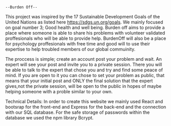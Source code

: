                                                                              --Burden Off--
This project was inspired by the 17 Sustainable Development Goals of the United Nations as listed here https://sdgs.un.org/goals. We mainly focused on goal number 3; Good health and well being. Burden off aims to provide a place where someone is able to share his problems with volunteer validated proffesionals who will be able to provide help. BurdenOff will also be a place for psychology proffesionals with free time and good will to use their expertise to help troubled members of our global commuinity. 

The proccess is simple; create an account post your problem and wait. An expert will see your post and invite you to a private session. There you will be able to talk to the expert that chose you and try and find some peace of mind. If you are open to it you can chose to set your problem as public, that means that your initial post and ONLY the final solution that the expert gives,not the private session, will be open to the public in hopes of maybe helping someone with a proble similar to your own.

Technical Details: 
In order to create this website we mainly used React and bootsrap for the front-end and Express for the back-end and the connection with our SQL database. For the safe storage of passwords within the database we used the npm library Bcrypt. 
